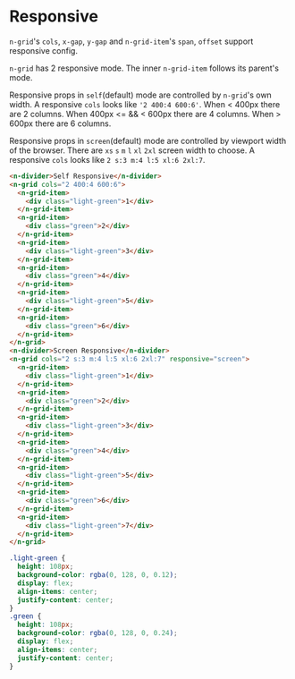 # Responsive

`n-grid`'s `cols`, `x-gap`, `y-gap` and `n-grid-item`'s `span`, `offset` support responsive config.

`n-grid` has 2 responsive mode. The inner `n-grid-item` follows its parent's mode.

Responsive props in `self`(default) mode are controlled by `n-grid`'s own width. A responsive `cols` looks like `'2 400:4 600:6'`. When < 400px there are 2 columns. When 400px <= && < 600px there are 4 columns. When > 600px there are 6 columns.

Responsive props in `screen`(default) mode are controlled by viewport width of the browser. There are `xs` `s` `m` `l` `xl` `2xl` screen width to choose. A responsive `cols` looks like `2 s:3 m:4 l:5 xl:6 2xl:7`.

```html
<n-divider>Self Responsive</n-divider>
<n-grid cols="2 400:4 600:6">
  <n-grid-item>
    <div class="light-green">1</div>
  </n-grid-item>
  <n-grid-item>
    <div class="green">2</div>
  </n-grid-item>
  <n-grid-item>
    <div class="light-green">3</div>
  </n-grid-item>
  <n-grid-item>
    <div class="green">4</div>
  </n-grid-item>
  <n-grid-item>
    <div class="light-green">5</div>
  </n-grid-item>
  <n-grid-item>
    <div class="green">6</div>
  </n-grid-item>
</n-grid>
<n-divider>Screen Responsive</n-divider>
<n-grid cols="2 s:3 m:4 l:5 xl:6 2xl:7" responsive="screen">
  <n-grid-item>
    <div class="light-green">1</div>
  </n-grid-item>
  <n-grid-item>
    <div class="green">2</div>
  </n-grid-item>
  <n-grid-item>
    <div class="light-green">3</div>
  </n-grid-item>
  <n-grid-item>
    <div class="green">4</div>
  </n-grid-item>
  <n-grid-item>
    <div class="light-green">5</div>
  </n-grid-item>
  <n-grid-item>
    <div class="green">6</div>
  </n-grid-item>
  <n-grid-item>
    <div class="light-green">7</div>
  </n-grid-item>
</n-grid>
```

```css
.light-green {
  height: 108px;
  background-color: rgba(0, 128, 0, 0.12);
  display: flex;
  align-items: center;
  justify-content: center;
}
.green {
  height: 108px;
  background-color: rgba(0, 128, 0, 0.24);
  display: flex;
  align-items: center;
  justify-content: center;
}
```
